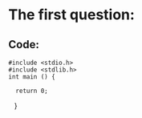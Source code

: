# The first question:
## Code:
    #include <stdio.h>
    #include <stdlib.h>
    int main () {

      return 0;
    }
